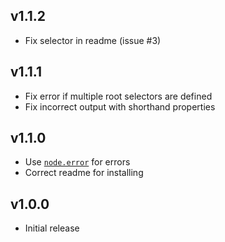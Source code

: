 ## v1.1.2
- Fix selector in readme (issue #3)

## v1.1.1
- Fix error if multiple root selectors are defined
- Fix incorrect output with shorthand properties

## v1.1.0
- Use [`node.error`](https://github.com/postcss/postcss/blob/master/docs/guidelines/plugin.md#31-use-nodeerror-on-css-relevant-errors) for errors
- Correct readme for installing

## v1.0.0
- Initial release
